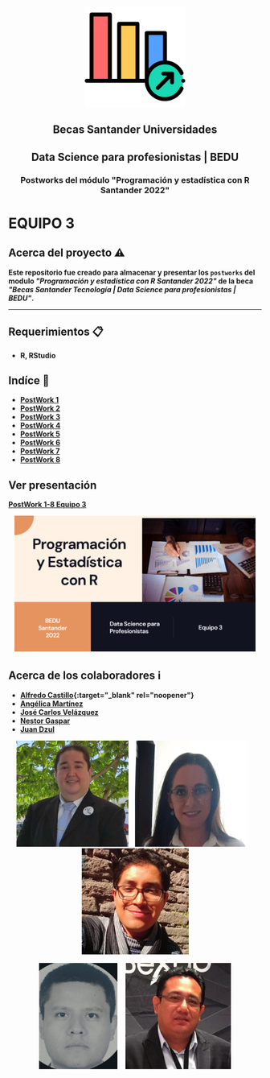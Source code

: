 <p align="center">
  <img src="img/logo.png" alt="Logo" width="200" height="200">
</p>
<p align="center">  
 
<h2 align="center"><strong>Becas Santander Universidades</h2>
<h2 align="center"><strong>Data Science para profesionistas | BEDU</h2>
<h3 align="center"><strong>Postworks del módulo "Programación y estadística con R Santander 2022" </h2>

# EQUIPO 3

## Acerca del proyecto ⚠️
Este repositorio fue creado para almacenar y presentar los `postworks` del modulo _"Programación y estadística con R Santander 2022"_ de la beca _"Becas Santander Tecnología | Data Science para profesionistas | BEDU"_.
***

## Requerimientos 📋
* R, RStudio

## Indíce 📖

- [PostWork 1](/PostWork1)
- [PostWork 2](/PostWork2)
- [PostWork 3](/PostWork3)
- [PostWork 4](/PostWork4)
- [PostWork 5](/PostWork5)
- [PostWork 6](/PostWork6)
- [PostWork 7](/PostWork7)
- [PostWork 8](/PostWork8)

## Ver presentación
 
[PostWork 1-8 Equipo 3](https://www.canva.com/design/DAFUsnCQp1M/hRHsCG2hrX7JwE3u9pf5RA/view?utm_content=DAFUsnCQp1M&utm_campaign=designshare&utm_medium=link&utm_source=publishsharelink)

<p align="center">
 <a href="https://www.canva.com/design/DAFUsnCQp1M/hRHsCG2hrX7JwE3u9pf5RA/view?utm_content=DAFUsnCQp1M&utm_campaign=designshare&utm_medium=link&utm_source=publishsharelink" target="_blank">
  <img src="img/Equipo3PresentacionPW.png" alt="Logo" width="480" height="270">
</a>   
</p>


## Acerca de los colaboradores ℹ️
- [Alfredo Castillo](https://github.com/alsolisc){:target="_blank" rel="noopener"}
- [Angélica Martínez](https://github.com/AngelicaMarMo)
- [José Carlos Velázquez](https://github.com/CharlieUG)
- [Nestor Gaspar](https://github.com/nex3t)
- [Juan Dzul](https://github.com/jpanti)

<p align="center">
<img src="img/Alfredo.jpg" alt="Logo" width="223" height="211">&nbsp&nbsp&nbsp&nbsp<img src="img/Angelica.jpg" alt="Logo" width="223" height="211">&nbsp&nbsp&nbsp&nbsp 
<img src="img/JoseCarlos.jpg" alt="Logo" width="213" height="211">
</p>
<p align="center">
<img src="img/Nestor.jpg" alt="Logo" width="156" height="211">&nbsp&nbsp&nbsp&nbsp
<img src="img/Juan.jpg" alt="Logo" width="210" height="211"> 
</p>
